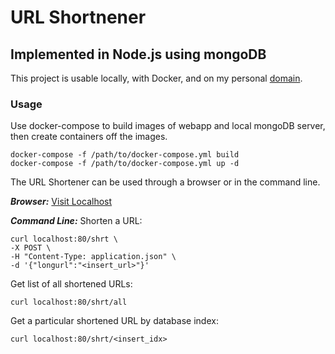 # URL Shortnener
## Implemented in Node.js using mongoDB

This project is usable locally, with Docker, and on my personal [domain](https://johnodonnell.dev).

### Usage
Use docker-compose to build images of webapp and local mongoDB server, then create containers off the images.

```
docker-compose -f /path/to/docker-compose.yml build
docker-compose -f /path/to/docker-compose.yml up -d
```

The URL Shortener can be used through a browser or in the command line.

***Browser:***
[Visit Localhost](localhost:80/)

***Command Line:***
Shorten a URL:
```
curl localhost:80/shrt \
-X POST \
-H "Content-Type: application.json" \
-d '{"longurl":"<insert_url>"}'
```

Get list of all shortened URLs:
```
curl localhost:80/shrt/all
```

Get a particular shortened URL by database index:
```
curl localhost:80/shrt/<insert_idx>
```
